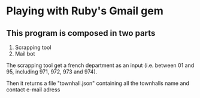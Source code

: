 <h1>Playing with Ruby's Gmail gem</h1>

<h2>This program is composed in two parts</h2>
<ol>
  <li>Scrapping tool</li>
  <li>Mail bot</li>
</ol>

<p>The scrapping tool get a french department as an input (i.e. between 01 and 95, including 971, 972, 973 and 974).</p>
<p>Then it returns a file "townhall.json" containing all the townhalls name and contact e-mail adress</p>
